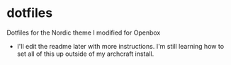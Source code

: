 # dotfiles
Dotfiles for the Nordic theme I modified for Openbox

* I'll edit the readme later with more instructions. I'm still learning how to set all of this up outside of my archcraft install.

